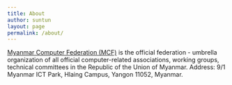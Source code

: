 ```yaml
---
title: About
author: suntun
layout: page
permalink: /about/
---
```


[Myanmar Computer Federation (MCF)](http://mcf.org.mm/) is the official federation - umbrella organization of all official computer-related associations, working groups, technical committees in the Republic of the Union of Myanmar. Address: 9/1 Myanmar ICT Park, Hlaing Campus, Yangon 11052, Myanmar.
